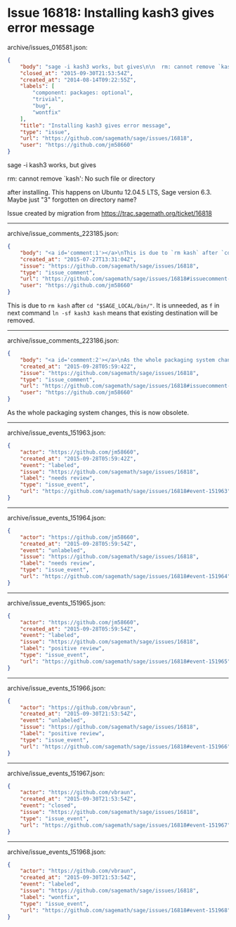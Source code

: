 # Issue 16818: Installing kash3 gives error message

archive/issues_016581.json:
```json
{
    "body": "sage -i kash3 works, but gives\n\n  rm: cannot remove `kash': No such file or directory\n\nafter installing. This happens on Ubuntu 12.04.5 LTS, Sage version 6.3. Maybe just \"3\" forgotten on directory name?\n\n\nIssue created by migration from https://trac.sagemath.org/ticket/16818\n\n",
    "closed_at": "2015-09-30T21:53:54Z",
    "created_at": "2014-08-14T09:22:55Z",
    "labels": [
        "component: packages: optional",
        "trivial",
        "bug",
        "wontfix"
    ],
    "title": "Installing kash3 gives error message",
    "type": "issue",
    "url": "https://github.com/sagemath/sage/issues/16818",
    "user": "https://github.com/jm58660"
}
```
sage -i kash3 works, but gives

  rm: cannot remove `kash': No such file or directory

after installing. This happens on Ubuntu 12.04.5 LTS, Sage version 6.3. Maybe just "3" forgotten on directory name?


Issue created by migration from https://trac.sagemath.org/ticket/16818





---

archive/issue_comments_223185.json:
```json
{
    "body": "<a id='comment:1'></a>\nThis is due to `rm kash` after `cd \"$SAGE_LOCAL/bin/\"`. It is unneeded, as `f` in next command `ln -sf kash3 kash` means that existing destination will be removed.",
    "created_at": "2015-07-27T13:31:04Z",
    "issue": "https://github.com/sagemath/sage/issues/16818",
    "type": "issue_comment",
    "url": "https://github.com/sagemath/sage/issues/16818#issuecomment-223185",
    "user": "https://github.com/jm58660"
}
```

<a id='comment:1'></a>
This is due to `rm kash` after `cd "$SAGE_LOCAL/bin/"`. It is unneeded, as `f` in next command `ln -sf kash3 kash` means that existing destination will be removed.



---

archive/issue_comments_223186.json:
```json
{
    "body": "<a id='comment:2'></a>\nAs the whole packaging system changes, this is now obsolete.",
    "created_at": "2015-09-28T05:59:42Z",
    "issue": "https://github.com/sagemath/sage/issues/16818",
    "type": "issue_comment",
    "url": "https://github.com/sagemath/sage/issues/16818#issuecomment-223186",
    "user": "https://github.com/jm58660"
}
```

<a id='comment:2'></a>
As the whole packaging system changes, this is now obsolete.



---

archive/issue_events_151963.json:
```json
{
    "actor": "https://github.com/jm58660",
    "created_at": "2015-09-28T05:59:42Z",
    "event": "labeled",
    "issue": "https://github.com/sagemath/sage/issues/16818",
    "label": "needs review",
    "type": "issue_event",
    "url": "https://github.com/sagemath/sage/issues/16818#event-151963"
}
```



---

archive/issue_events_151964.json:
```json
{
    "actor": "https://github.com/jm58660",
    "created_at": "2015-09-28T05:59:54Z",
    "event": "unlabeled",
    "issue": "https://github.com/sagemath/sage/issues/16818",
    "label": "needs review",
    "type": "issue_event",
    "url": "https://github.com/sagemath/sage/issues/16818#event-151964"
}
```



---

archive/issue_events_151965.json:
```json
{
    "actor": "https://github.com/jm58660",
    "created_at": "2015-09-28T05:59:54Z",
    "event": "labeled",
    "issue": "https://github.com/sagemath/sage/issues/16818",
    "label": "positive review",
    "type": "issue_event",
    "url": "https://github.com/sagemath/sage/issues/16818#event-151965"
}
```



---

archive/issue_events_151966.json:
```json
{
    "actor": "https://github.com/vbraun",
    "created_at": "2015-09-30T21:53:54Z",
    "event": "unlabeled",
    "issue": "https://github.com/sagemath/sage/issues/16818",
    "label": "positive review",
    "type": "issue_event",
    "url": "https://github.com/sagemath/sage/issues/16818#event-151966"
}
```



---

archive/issue_events_151967.json:
```json
{
    "actor": "https://github.com/vbraun",
    "created_at": "2015-09-30T21:53:54Z",
    "event": "closed",
    "issue": "https://github.com/sagemath/sage/issues/16818",
    "type": "issue_event",
    "url": "https://github.com/sagemath/sage/issues/16818#event-151967"
}
```



---

archive/issue_events_151968.json:
```json
{
    "actor": "https://github.com/vbraun",
    "created_at": "2015-09-30T21:53:54Z",
    "event": "labeled",
    "issue": "https://github.com/sagemath/sage/issues/16818",
    "label": "wontfix",
    "type": "issue_event",
    "url": "https://github.com/sagemath/sage/issues/16818#event-151968"
}
```
